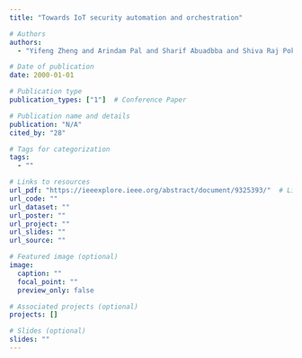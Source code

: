```yaml
---
title: "Towards IoT security automation and orchestration"

# Authors
authors:
  - "Yifeng Zheng and Arindam Pal and Sharif Abuadbba and Shiva Raj Pokhrel and Surya Nepal and Helge Janicke"

# Date of publication
date: 2000-01-01

# Publication type
publication_types: ["1"]  # Conference Paper

# Publication name and details
publication: "N/A"
cited_by: "28"

# Tags for categorization
tags:
  - ""

# Links to resources
url_pdf: "https://ieeexplore.ieee.org/abstract/document/9325393/"  # Link to the resource
url_code: ""
url_dataset: ""
url_poster: ""
url_project: ""
url_slides: ""
url_source: ""

# Featured image (optional)
image:
  caption: ""
  focal_point: ""
  preview_only: false

# Associated projects (optional)
projects: []

# Slides (optional)
slides: ""
---
```

